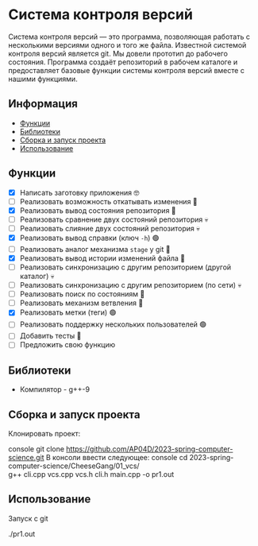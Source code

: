 # Система контроля версий

Система контроля версий — это программа, позволяющая работать с несколькими версиями одного и того же файла. Известной системой контроля версий является git. Мы довели прототип до рабочего состояния. Программа создаёт репозиторий в рабочем каталоге и предоставляет базовые функции системы контроля версий вместе с нашими функциями.

## Информация

- [Функции](#функции)
- [Библиотеки](#библиотеки)
- [Сборка и запуск проекта](#сборка-и-запуск-проекта)
- [Использование](#использование)

## Функции

- [x] Написать заготовку приложения 🤓
- [ ] Реализовать возможность откатывать изменения 🔵
- [x] Реализовать вывод состояния репозитория 🔵
- [ ] Реализовать сравнение двух состояний репозитория 💀
- [ ] Реализовать слияние двух состояний репозитория 💀
- [x] Реализовать вывод справки (ключ `-h`) 🟢
- [ ] Реализовать аналог механизма `stage` у git 🔵
- [x] Реализовать вывод истории изменений файла 🔵
- [ ] Реализовать синхронизацию с другим репозиторием (другой каталог) 💀
- [ ] Реализовать синхронизацию с другим репозиторием (по сети) 💀
- [ ] Реализовать поиск по состояниям 🔵
- [ ] Реализовать механизм ветвления 🔵
- [x] Реализовать метки (теги) 🟢
- [ ] Реализовать поддержку нескольких пользователей 🟢
- [ ] Добавить тесты 🔵
- [ ] Предложить свою функцию

## Библиотеки
- Компилятор - g++-9

## Сборка и запуск проекта

Клонировать проект:

console
git clone https://github.com/AP04D/2023-spring-computer-science.git
В консоли ввести следующее:
console
cd 2023-spring-computer-science/CheeseGang/01_vcs/  
g++ cli.cpp vcs.cpp vcs.h cli.h main.cpp -o pr1.out

## Использование

Запуск с git

./pr1.out
